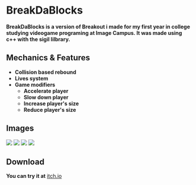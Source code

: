 # BreakDaBlocks

**BreakDaBlocks is a version of Breakout i made for my first year in college studying videogame programing at Image Campus.
It was made using c++ with the sigil lilbrary.**



## Mechanics & Features
- **Collision based rebound**
- **Lives system**
- **Game modifiers**
  - **Accelerate player**
  - **Slow down player**
  - **Increase player's size**
  - **Reduce player's size**



## Images
![](https://img.itch.zone/aW1hZ2UvMjk5NDA4Ny8xNzkxMDIyMS5wbmc=/original/5Ua8g5.png)
![](https://img.itch.zone/aW1hZ2UvMjk5NDA4Ny8xNzkxNTI0MC5wbmc=/original/4ldcGp.png)
![](https://img.itch.zone/aW1hZ2UvMjk5NDA4Ny8xNzkxNTIzOS5wbmc=/original/bFw%2Bq4.png)
![](https://img.itch.zone/aW1hZ2UvMjk5NDA4Ny8xNzkxMDIyNC5wbmc=/original/exPXIg.png)



 ## Download
**You can try it at** [itch.io](https://leon-05.itch.io/breakdablocks)
